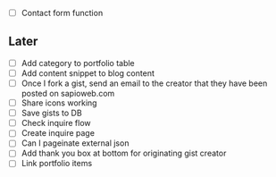 - [ ] Contact form function

## Later
- [ ] Add category to portfolio table
- [ ] Add content snippet to blog content
- [ ] Once I fork a gist, send an email to the creator that they have been posted on sapioweb.com
- [ ] Share icons working
- [ ] Save gists to DB
- [ ] Check inquire flow
- [ ] Create inquire page
- [ ] Can I pageinate external json
- [ ] Add thank you box at bottom for originating gist creator
- [ ] Link portfolio items

